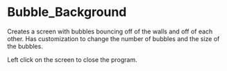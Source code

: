 # Bubble_Background

Creates a screen with bubbles bouncing off of the walls and off of each other. Has customization to change the number of bubbles and the size of the bubbles. 

Left click on the screen to close the program.
